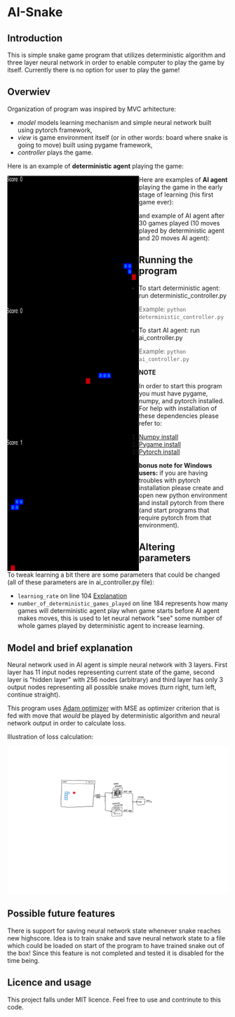 # AI-Snake

## Introduction

This is simple snake game program that utilizes deterministic algorithm and three layer neural network in order to enable computer to play the game by itself.
Currently there is no option for user to play the game!


## Overwiev

Organization of program was inspired by MVC arhitecture:
* _model_ models learning mechanism and simple neural network built using pytorch framework,
* _view_ is game environment itself (or in other words: board where snake is going to move) built using pygame framework,
* _controller_ plays the game.

Here is an example of **deterministic agent** playing the game:

<a href="url"><img src="https://github.com/gorsicleo/AI-Snake/blob/main/examples/example3.gif" align="left" height="300" width="300" ></a>

Here are examples of **AI agent** playing the game in the early stage of learning (his first game ever):
<a href="url"><img src="https://github.com/gorsicleo/AI-Snake/blob/main/examples/exampleAI(20).gif" align="left" height="300" width="300" ></a>


and example of AI agent after 30 games played (10 moves played by deterministic agent and 20 moves AI agent):

<a href="url"><img src="https://github.com/gorsicleo/AI-Snake/blob/main/examples/exampleAI(30).gif" align="left" height="300" width="300" ></a>



## Running the program

* To start deterministic agent: run deterministic_controller.py 
>  Example: `python deterministic_controller.py`

* To start AI agent: run ai_controller.py 
> Example: `python ai_controller.py`


**NOTE**

In order to start this program you must have pygame, numpy, and pytorch installed.
For help with installation of these dependencies please refer to:
1. [Numpy install](https://numpy.org/install/)
2. [Pygame install](https://www.pygame.org/wiki/GettingStarted)
3. [Pytorch install](https://pytorch.org/get-started/locally/)

**bonus note for Windows users:** if you are having troubles with pytorch installation please create and open new python environment and install pytorch from there (and start programs that require pytorch from that environment).

## Altering parameters

To tweak learning a bit there are some parameters that could be changed (all of these parameters are in ai_controller.py file):

* ` learning_rate ` on line 104 [Explanation](https://en.wikipedia.org/wiki/Learning_rate)
* ` number_of_deterministic_games_played ` on line 184 represents how many games will deterministic agent play when game starts before AI agent makes moves, this is used to let neural network "see" some number of whole games played by deterministic agent to increase learning.

## Model and brief explanation

Neural network used in AI agent is simple neural network with 3 layers. First layer has 11 input nodes representing current state of the game, second layer is "hidden layer" with 256 nodes (arbitrary) and third layer has only 3 output nodes representing all possible snake moves (turn right, turn left, continue straight).

This program uses [Adam optimizer](https://optimization.cbe.cornell.edu/index.php?title=Adam) with MSE as optimizer criterion that is fed with move that _would_ be played by deterministic algorithm and neural network output in order to calculate loss.

Illustration of loss calculation:

![Loss_illustration](https://github.com/gorsicleo/AI-Snake/blob/main/examples/illustration.svg)

## Possible future features

There is support for saving neural network state whenever snake reaches new highscore. Idea is to train snake and save neural network state to a file which could be loaded on start of the program to have trained snake out of the box!
Since this feature is not completed and tested it is disabled for the time being.

## Licence and usage

This project falls under MIT licence. Feel free to use and contrinute to this code.








